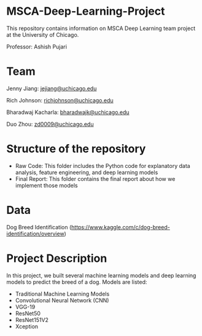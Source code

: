 # MSCA-Deep-Learning-Project
This repository contains information on MSCA Deep Learning team project at the University of Chicago.

Professor: Ashish Pujari

# Team
Jenny Jiang: jejiang@uchicago.edu

Rich Johnson: richjohnson@uchicago.edu

Bharadwaj Kacharla: bharadwajk@uchicago.edu

Duo Zhou: zd0009@uchicago.edu

# Structure of the repository
- Raw Code: This folder includes the Python code for explanatory data analysis, feature engineering, and deep learning models
- Final Report: This folder contains the final report about how we implement those models

# Data
Dog Breed Identification (https://www.kaggle.com/c/dog-breed-identification/overview)

# Project Description
In this project, we built several machine learning models and deep learning models to predict the breed of a dog. Models are listed:
- Traditional Machine Learning Models
- Convolutional Neural Network (CNN)
- VGG-19
- ResNet50
- ResNet151V2
- Xception

